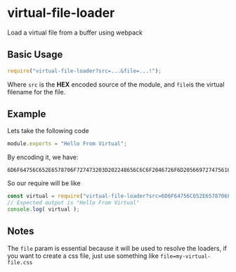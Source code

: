 
virtual-file-loader
============================

Load a virtual file from a buffer using webpack

Basic Usage
---------------------

```js
require("virtual-file-loader?src=...&file=...!");
```
Where `src` is the **HEX** encoded source of the module, and `file`is the virtual filename for the file.


Example
--------------------------------------
Lets take the following code
```js
module.exports = "Hello From Virtual";
```

By encoding it, we have:
```
6D6F64756C652E6578706F727473203D202248656C6C6F2046726F6D205669727475616C223B
```

So our require will be like
```js
const virtual = require("virtual-file-loader?src=6D6F64756C652E6578706F727473203D202248656C6C6F2046726F6D205669727475616C223B&file=my-virtual-file.js");
// Expected output is "Hello From Virtual"
console.log( virtual );
```

Notes
-------------------------
The `file` param is essential because it will be used to resolve the loaders, if you want to create a css file, just use something like `file=my-virtual-file.css`